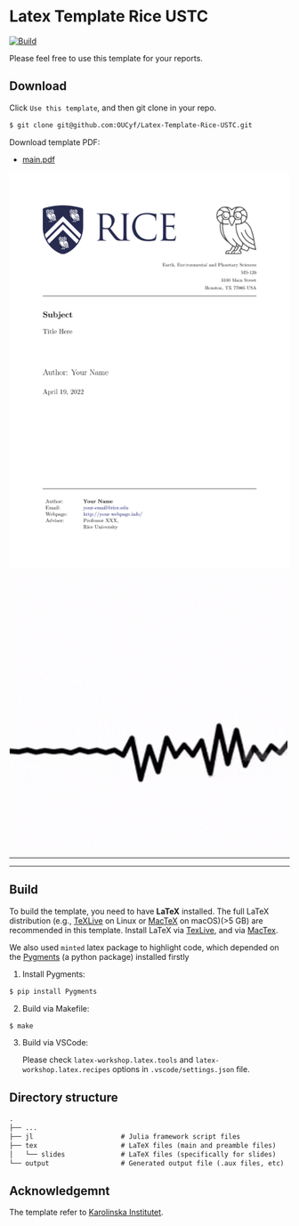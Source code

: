 # Latex Template Rice USTC

[![Build](https://github.com/OUCyf/Latex-Template-Rice-USTC/actions/workflows/build.yml/badge.svg)](https://github.com/OUCyf/Latex-Template-Rice-USTC/actions/workflows/build.yml)

Please feel free to use this template for your reports.

## Download

Click `Use this template`, and then git clone in your repo.

```bash
$ git clone git@github.com:OUCyf/Latex-Template-Rice-USTC.git
```

Download template PDF:
 


- [main.pdf](https://github.com/OUCyf/Latex-Template-Rice-USTC/raw/gh-pages/main.pdf)

![img](./main.png)
![img](./logo.gif)

---

<object data="https://github.com/OUCyf/Latex-Template-Rice-USTC/raw/gh-pages/main.pdf" width="1000" height="1000" type='application/pdf'></object>

<!-- 
[embed]https://github.com/OUCyf/Latex-Template-Rice-USTC/raw/gh-pages/main.pdf[/embed]

<object data="https://github.com/OUCyf/Latex-Template-Rice-USTC/raw/gh-pages/main.pdf" type="application/pdf" width="700px" height="700px">
    <embed src="https://github.com/OUCyf/Latex-Template-Rice-USTC/raw/gh-pages/main.pdf">
        <p>This browser does not support PDFs. Please download the PDF to view it: <a href="https://github.com/OUCyf/Latex-Template-Rice-USTC/raw/gh-pages/main.pdf">Download PDF</a>.</p>
    </embed>
</object> 
-->

---

## Build

To build the template, you need to have **LaTeX** installed. The full LaTeX distribution (e.g., [TeXLive](https://www.tug.org/texlive/) on Linux or [MacTeX](https://www.tug.org/mactex/) on macOS)(>5 GB) are recommended in this template. Install LaTeX via [TexLive](https://github.com/scottkosty/install-tl-ubuntu), and via [MacTex](https://www.tug.org/mactex/).

We also used `minted` latex package to highlight code, which depended on the [Pygments](https://pygments.org/) (a python package) installed firstly

1. Install Pygments:

```bash
$ pip install Pygments
```

2. Build via Makefile:

```bash
$ make
```

3. Build via VSCode:

   Please check `latex-workshop.latex.tools` and `latex-workshop.latex.recipes` options in `.vscode/settings.json` file.


## Directory structure

    .
    ├── ...
    ├── jl                      # Julia framework script files
    ├── tex                     # LaTeX files (main and preamble files)
    │   └── slides              # LaTeX files (specifically for slides)
    └── output                  # Generated output file (.aux files, etc)

## Acknowledgemnt

The template refer to [Karolinska Institutet](https://www.overleaf.com/latex/templates/thesis-template-masters-health-informatics-ki-su/dpyvvsqhygng).

